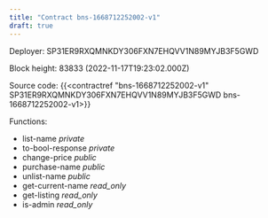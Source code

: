 ```yaml
---
title: "Contract bns-1668712252002-v1"
draft: true
---
```

Deployer: SP31ER9RXQMNKDY306FXN7EHQVV1N89MYJB3F5GWD


 



Block height: 83833 (2022-11-17T19:23:02.000Z)

Source code: {{<contractref "bns-1668712252002-v1" SP31ER9RXQMNKDY306FXN7EHQVV1N89MYJB3F5GWD bns-1668712252002-v1>}}

Functions:

* list-name _private_
* to-bool-response _private_
* change-price _public_
* purchase-name _public_
* unlist-name _public_
* get-current-name _read_only_
* get-listing _read_only_
* is-admin _read_only_
